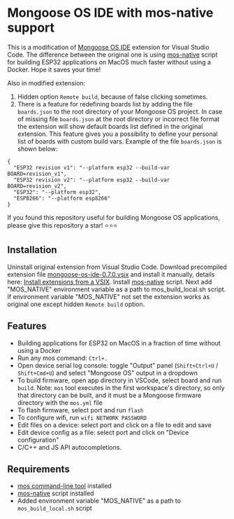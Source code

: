# Mongoose OS IDE with mos-native support

This is a modification of [Mongoose OS IDE](https://github.com/cesanta/mongoose-os-ide) extension for Visual Studio Code. The difference between the original one is using [mos-native](https://github.com/stopthatcow/mos-native) script for building ESP32 applications on MacOS much faster without using a Docker. Hope it saves your time!

Also in modified extension:
1. Hidden option `Remote build`, because of false clicking sometimes.
2. There is a feature for redefining boards list by adding the file `boards.json` to the root directory of your Mongoose OS project. In case of missing file `boards.json` at the root directory or incorrect file format the extension will show default boards list defined in the original extension. This feature gives you a possibility to define your personal list of boards with custom build vars. Example of the file `boards.json` is shown below:
````
{
  "ESP32 revision v1": "--platform esp32 --build-var BOARD=revision_v1",
  "ESP32 revision v2": "--platform esp32 --build-var BOARD=revision_v2",
  "ESP32": "--platform esp32",
  "ESP8266": "--platform esp8266"
}
````

If you found this repository useful for building Mongoose OS applications, please give this repository a star! ⭐⭐⭐

## Installation

Uninstall original extension from Visual Studio Code. Download precompiled extension file [mongoose-os-ide-0.7.0.vsix](https://github.com/kotelnikov/mongoose-os-ide-native/blob/master/mongoose-os-ide-native-0.7.0.vsix) and install it manually, details here: [Install extensions from a VSIX](https://code.visualstudio.com/docs/editor/extension-marketplace#_install-from-a-vsix). Install [mos-native](https://github.com/stopthatcow/mos-native) script. Next add "MOS_NATIVE" environment variable as a path to mos_build_local.sh script. If environment variable "MOS_NATIVE" not set the extension works as original one except hidden `Remote build` option.

## Features

- Building applications for ESP32 on MacOS in a fraction of time without using a Docker
- Run any mos command: `Ctrl+.`
- Open device serial log console: toggle "Output" panel
  (`Shift+Ctrl+U` / `Shift+Cmd+U`)
  and select "Mongoose OS" output in a dropdown
- To build firmware, open app directory in VSCode, select board and run `build`.
  Note: `mos` tool executes in the first workspace's directory, so only that
  directory can be built, and it must be a Mongoose firmware directory with
  the `mos.yml` file
- To flash firmware, select port and run `flash`
- To configure wifi, run `wifi NETWORK PASSWORD`
- Edit files on a device: select port and click on a file to edit and save
- Edit device config as a file: select port and click on "Device configuration"
- C/C++ and JS API autocompletions.

## Requirements

* [mos command-line tool](https://mongoose-os.com/docs/) installed
* [mos-native](https://github.com/stopthatcow/mos-native) script installed
* Added environment variable "MOS_NATIVE" as a path to `mos_build_local.sh` script
